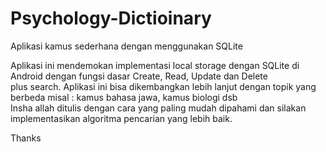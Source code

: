 # Psychology-Dictioinary
Aplikasi kamus sederhana dengan menggunakan SQLite

Aplikasi ini mendemokan implementasi local storage dengan SQLite di Android dengan fungsi dasar Create, Read, Update dan Delete <br>
plus search.
Aplikasi ini bisa dikembangkan lebih lanjut dengan topik yang berbeda misal : kamus bahasa jawa, kamus biologi dsb<br>
Insha allah ditulis dengan cara yang paling mudah dipahami dan silakan implementasikan algoritma pencarian yang lebih baik. <br>

Thanks
